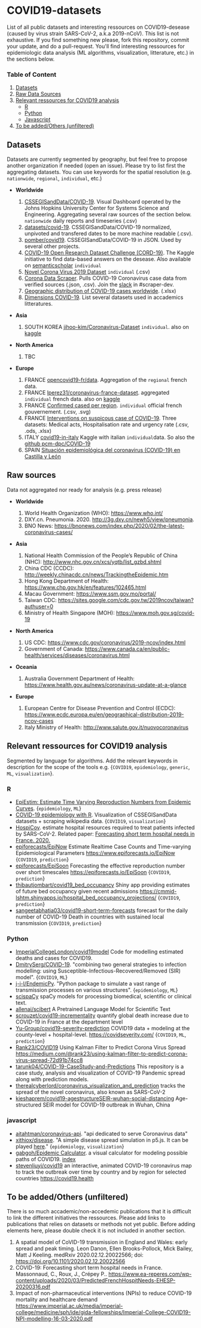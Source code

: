 # COVID19-datasets
List of all public datasets and interesting ressources on COVID19-desease (caused by virus strain SARS-CoV-2, a.k.a 2019-nCoV). This list is not exhaustive. If you find something new please, fork this repository, commit your update, and do a pull-request. You'll find interesting ressources for epidemiologic data analysis (ML algorithms, visualization, litterature, etc.) in the sections below.

### Table of Content
1. [Datasets](#datasets)
2. [Raw Data Sources](#raw-sources)
3. [Relevant ressources for COVID19 analysis](#relevant-ressources-of-covid19-analysis)
    * [R](#r)
    * [Python](#python)
    * [Javascript](#javascript)
4. [To be added/Others (unfiltered)](#to-be-addedothers-unfiltered)


## Datasets

Datasets are currently segmented by geography, but feel free to propose another organization if needed (open an issue). Please try to list first the aggregating datasets. You can use keywords for the spatial resolution (e.g. `nationwide`, `regional`, `individual`, etc.)

* **Worldwide**
	1. [CSSEGISandData/COVID-19](https://github.com/CSSEGISandData/COVID-19). Visual Dashboard operated by the Johns Hopkins University Center for Systems Science and Engineering. Aggregating several raw sources of the section below. `nationwide` daily reports and timeseries (.csv)
	2. [datasets/covid-19](https://github.com/datasets/covid-19). CSSEGISandData/COVID-19 normalized, unpivoted and transfered dates to be more machine readable (.csv).
	2. [pomber/covid19](https://github.com/pomber/covid19). CSSEGISandData/COVID-19 in JSON. Used by several other projects.
	2. [COVID-19 Open Research Dataset Challenge (CORD-19)](https://www.kaggle.com/allen-institute-for-ai/CORD-19-research-challenge). The Kaggle initiative to find data-based answers on the desease. Also available on [semanticscholar](https://pages.semanticscholar.org/coronavirus-research) `individual`
	3. [Novel Corona Virus 2019 Dataset](https://www.kaggle.com/sudalairajkumar/novel-corona-virus-2019-dataset) `individual` (.csv)
	3. [Corona Data Scraper](https://coronadatascraper.com/). Pulls COVID-19 Coronavirus case data from verified sources (.json, .csv). Join the [slack](https://sars-cov-2covid-19.slack.com/join/shared_invite/zt-cr6ln0ph-6eDATfSUNDtFK3mlQxqYKw) in  #scraper-dev.
	4. [Geographic distribution of COVID-19 cases worldwide](https://www.ecdc.europa.eu/en/publications-data/download-todays-data-geographic-distribution-covid-19-cases-worldwide). (.xlsx)
	5. [Dimensions COVID-19](https://docs.google.com/spreadsheets/d/1-kTZJZ1GAhJ2m4GAIhw1ZdlgO46JpvX0ZQa232VWRmw/edit#gid=2119699907). List several datasets used in accademics litteratures.

* **Asia**
	1. SOUTH KOREA [jihoo-kim/Coronavirus-Dataset](https://github.com/jihoo-kim/Coronavirus-Dataset) `individual`. also on [kaggle](https://www.kaggle.com/kimjihoo/coronavirusdataset) 

* **North America**
	1. TBC

* **Europe**
	1. FRANCE [opencovid19-fr/data](https://github.com/opencovid19-fr/data). Aggregation of the `regional` french data.
	2. FRANCE [lperez31/coronavirus-france-dataset](https://github.com/lperez31/coronavirus-france-dataset). aggregated `individual` french data. also on [kaggle](https://www.kaggle.com/lperez/coronavirus-france-dataset)
	3. FRANCE [Confirmed cased per region](https://www.data.gouv.fr/fr/datasets/cas-confirmes-dinfection-au-covid-19-par-region/). `individual` official french gouvernement. (.csv, .svg)
	4. FRANCE [Interventions on suspicous case of COVID-19](https://www.data.gouv.fr/fr/organizations/sante-publique-france/). Three datasets: Medical acts, Hospitalisation rate and urgency rate (.csv, .ods, .xlsx)
	5. ITALY [covid19-in-italy](https://www.kaggle.com/sudalairajkumar/covid19-in-italy) Kaggle with italian `individual`data. So also the [github pcm-dpc/COVID-19](https://github.com/pcm-dpc/COVID-19)
	6. SPAIN [Situación epidemiológica del coronavirus (COVID-19) en Castilla y León ](https://analisis.datosabiertos.jcyl.es/pages/coronavirus/)

## Raw sources
Data not aggregated nor ready for analysis (e.g. press release)

* **Worldwide**
	1. World Health Organization (WHO): https://www.who.int/
	1. DXY.cn. Pneumonia. 2020. http://3g.dxy.cn/newh5/view/pneumonia. 
	1. BNO News: https://bnonews.com/index.php/2020/02/the-latest-coronavirus-cases/  

* **Asia**
	1. National Health Commission of the People’s Republic of China (NHC): http://www.nhc.gov.cn/xcs/yqtb/list_gzbd.shtml 
	2. China CDC (CCDC): http://weekly.chinacdc.cn/news/TrackingtheEpidemic.htm 
	3. Hong Kong Department of Health: https://www.chp.gov.hk/en/features/102465.html 
	4. Macau Government: https://www.ssm.gov.mo/portal/ 
	5. Taiwan CDC: https://sites.google.com/cdc.gov.tw/2019ncov/taiwan?authuser=0 
	6. Ministry of Health Singapore (MOH): https://www.moh.gov.sg/covid-19


* **North America**
	1. US CDC: https://www.cdc.gov/coronavirus/2019-ncov/index.html
	2. Government of Canada: https://www.canada.ca/en/public-health/services/diseases/coronavirus.html 

* **Oceania**
	1. Australia Government Department of Health: https://www.health.gov.au/news/coronavirus-update-at-a-glance 

* **Europe**
	1. European Centre for Disease Prevention and Control (ECDC): https://www.ecdc.europa.eu/en/geographical-distribution-2019-ncov-cases 
	2. Italy Ministry of Health: http://www.salute.gov.it/nuovocoronavirus


## Relevant ressources for COVID19 analysis

Segmented by language for algorithms. Add the relevant keywords in description for the scope of the tools e.g. {`COVID19`, `epidemiology`, `generic`, `ML`, `visualization`}.

### **R**
* [EpiEstim: Estimate Time Varying Reproduction Numbers from Epidemic Curves](https://cran.r-project.org/web/packages/EpiEstim/index.html). {`epidemiology`, `ML`}
* [COVID-19 epidemiology with R](https://rviews.rstudio.com/2020/03/05/covid-19-epidemiology-with-r/). Visualization of CSSEGISandData datasets + scraping wikipedia data. {`COVID19`, `visualization`}
* [HospiCov](https://github.com/PascalCrepey/HospiCoV). estimate hospital resources required to treat patients
 infected by SARS-CoV-2. Related paper: [Forecasting short term hospital needs in France. 2020.](https://www.ea-reperes.com/wp-content/uploads/2020/03/PredictedFrenchHospitNeeds-EHESP-20200316.pdf)
* [epiforecasts/EpiNow](https://github.com/epiforecasts/EpiNow) Estimate Realtime Case Counts and Time-varying Epidemiological Parameters https://www.epiforecasts.io/EpiNow {`COVID19`, `prediction`}
* [epiforecasts/EpiSoon](https://github.com/epiforecasts/EpiSoon) Forecasting the effective reproduction number over short timescales https://epiforecasts.io/EpiSoon {`COVID19`, `prediction`}
* [thibautjombart/covid19_bed_occupancy](https://github.com/thibautjombart/covid19_bed_occupancy) Shiny app providing estimates of future bed occupancy given recent admissions https://cmmid-lshtm.shinyapps.io/hospital_bed_occupancy_projections/  {`COVID19`, `prediction`}
* [sangeetabhatia03/covid19-short-term-forecasts](https://github.com/sangeetabhatia03/covid19-short-term-forecasts) forecast for the daily number of COVID-19 Death in countries with sustained local transmission  {`COVID19`, `prediction`}

### **Python**
* [ImperialCollegeLondon/covid19model](https://github.com/ImperialCollegeLondon/covid19model) Code for modelling estimated deaths and cases for COVID19.
* [DmitrySerg/COVID-19](https://github.com/DmitrySerg/COVID-19). "combining two general strategies to infection modelling: using Susceptible-Infectious-Recovered/Removed (SIR) model". {`COVID19`, `ML`}
* [j-i-l/EndemicPy](https://github.com/j-i-l/EndemicPy). "Python package to simulate a vast range of transmission processes on various structures". {`epidemiology`, `ML`}
* [scispaCy](https://allenai.github.io/scispacy/) spaCy models for processing biomedical, scientific or clinical text.
* [allenai/scibert](https://github.com/allenai/scibert) A Pretrained Language Model for Scientific Text
* [scrouzet/covid19-incrementality](https://github.com/scrouzet/covid19-incrementality) quantify global death increase due to COVID-19 in France at the department level
* [Yu-Group/covid19-severity-prediction](https://github.com/Yu-Group/covid19-severity-prediction) COVID19 data + modeling at the county-level + hospital-level. https://covidseverity.com/ {`COVID19`, `ML`, `prediction`}
* [Rank23/COVID19](https://github.com/Rank23/COVID19) Using Kalman Filter to Predict Corona Virus Spread https://medium.com/@rank23/using-kalman-filter-to-predict-corona-virus-spread-72d91b74cc8
* [tarunk04/COVID-19-CaseStudy-and-Predictions](https://github.com/tarunk04/COVID-19-CaseStudy-and-Predictions) This repository is a case study, analysis and visualization of COVID-19 Pandemic spread along with prediction models.
* [therealcyberlord/coronavirus_visualization_and_prediction](https://github.com/therealcyberlord/coronavirus_visualization_and_prediction) tracks the spread of the novel coronavirus, also known as SARS-CoV-2
* [kieshaprem/covid19-agestructureSEIR-wuhan-social-distancing](https://github.com/kieshaprem/covid19-agestructureSEIR-wuhan-social-distancing) Age-structured SEIR model for COVID-19 outbreak in Wuhan, China


### **javascript**
* [aitahtman/coronavirus-api](https://github.com/aitahtman/coronavirus-api). "api dedicated to serve Coronavirus data"
* [xithiox/disease](https://github.com/xithiox/disease). "A simple disease spread simulation in p5.js. It can be played [here](https://xithiox.github.io/disease/)." {`epidemiology`, `visualization`}
* [gabgoh/Epidemic Calculator](https://github.com/gabgoh/gabgoh.github.io/tree/master/COVID). a visual calculator for modeling possible paths of COVID19. [index](http://gabgoh.github.io/COVID/index.html)
* [stevenliuyi/covid19](https://github.com/stevenliuyi/covid19) an interactive, animated COVID-19 coronavirus map to track the outbreak over time by country and by region for selected countries https://covid19.health

## To be added/Others (unfiltered)
There is so much accademic/non-accedemic publications that it is difficult to link the different initiatives the ressources. Please add links to publications that relies on datasets or methods not yet public. Before adding elements here, please double check it is not included in another section.

1.  A spatial model of CoVID-19 transmission in England and Wales: early spread and peak timing. Leon Danon, Ellen Brooks-Pollock, Mick Bailey, Matt J Keeling. medRxiv 2020.02.12.20022566; doi: https://doi.org/10.1101/2020.02.12.20022566 
2. COVID-19: Forecasting short term hospital needs in France. Massonnaud, C., Roux, J., Crépey P.. https://www.ea-reperes.com/wp-content/uploads/2020/03/PredictedFrenchHospitNeeds-EHESP-20200316.pdf
3. Impact of non-pharmaceutical interventions (NPIs) to reduce COVID-19 mortality and healthcare demand https://www.imperial.ac.uk/media/imperial-college/medicine/sph/ide/gida-fellowships/Imperial-College-COVID19-NPI-modelling-16-03-2020.pdf